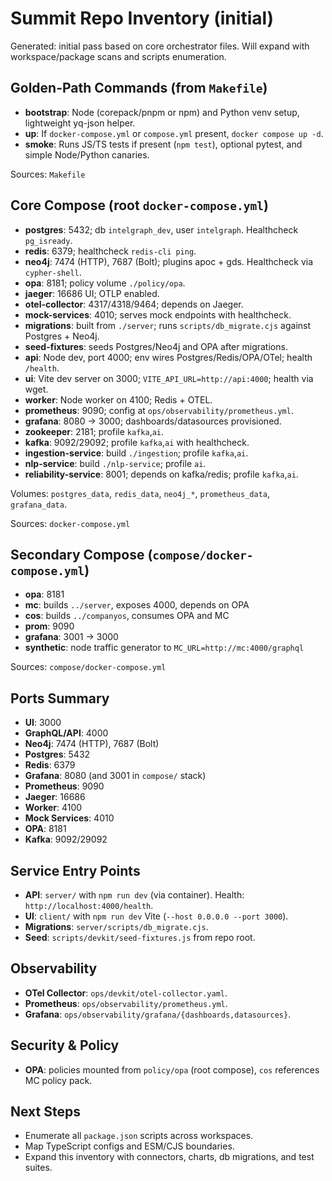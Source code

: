 # Summit Repo Inventory (initial)

Generated: initial pass based on core orchestrator files. Will expand with workspace/package scans and scripts enumeration.

## Golden-Path Commands (from `Makefile`)
- **bootstrap**: Node (corepack/pnpm or npm) and Python venv setup, lightweight yq-json helper.
- **up**: If `docker-compose.yml` or `compose.yml` present, `docker compose up -d`.
- **smoke**: Runs JS/TS tests if present (`npm test`), optional pytest, and simple Node/Python canaries.

Sources: `Makefile`

## Core Compose (root `docker-compose.yml`)
- **postgres**: 5432; db `intelgraph_dev`, user `intelgraph`. Healthcheck `pg_isready`.
- **redis**: 6379; healthcheck `redis-cli ping`.
- **neo4j**: 7474 (HTTP), 7687 (Bolt); plugins apoc + gds. Healthcheck via `cypher-shell`.
- **opa**: 8181; policy volume `./policy/opa`.
- **jaeger**: 16686 UI; OTLP enabled.
- **otel-collector**: 4317/4318/9464; depends on Jaeger.
- **mock-services**: 4010; serves mock endpoints with healthcheck.
- **migrations**: built from `./server`; runs `scripts/db_migrate.cjs` against Postgres + Neo4j.
- **seed-fixtures**: seeds Postgres/Neo4j and OPA after migrations.
- **api**: Node dev, port 4000; env wires Postgres/Redis/OPA/OTel; health `/health`.
- **ui**: Vite dev server on 3000; `VITE_API_URL=http://api:4000`; health via wget.
- **worker**: Node worker on 4100; Redis + OTEL.
- **prometheus**: 9090; config at `ops/observability/prometheus.yml`.
- **grafana**: 8080 -> 3000; dashboards/datasources provisioned.
- **zookeeper**: 2181; profile `kafka`,`ai`.
- **kafka**: 9092/29092; profile `kafka`,`ai` with healthcheck.
- **ingestion-service**: build `./ingestion`; profile `kafka`,`ai`.
- **nlp-service**: build `./nlp-service`; profile `ai`.
- **reliability-service**: 8001; depends on kafka/redis; profile `kafka`,`ai`.

Volumes: `postgres_data`, `redis_data`, `neo4j_*`, `prometheus_data`, `grafana_data`.

Sources: `docker-compose.yml`

## Secondary Compose (`compose/docker-compose.yml`)
- **opa**: 8181
- **mc**: builds `../server`, exposes 4000, depends on OPA
- **cos**: builds `../companyos`, consumes OPA and MC
- **prom**: 9090
- **grafana**: 3001 -> 3000
- **synthetic**: node traffic generator to `MC_URL=http://mc:4000/graphql`

Sources: `compose/docker-compose.yml`

## Ports Summary
- **UI**: 3000
- **GraphQL/API**: 4000
- **Neo4j**: 7474 (HTTP), 7687 (Bolt)
- **Postgres**: 5432
- **Redis**: 6379
- **Grafana**: 8080 (and 3001 in `compose/` stack)
- **Prometheus**: 9090
- **Jaeger**: 16686
- **Worker**: 4100
- **Mock Services**: 4010
- **OPA**: 8181
- **Kafka**: 9092/29092

## Service Entry Points
- **API**: `server/` with `npm run dev` (via container). Health: `http://localhost:4000/health`.
- **UI**: `client/` with `npm run dev` Vite (`--host 0.0.0.0 --port 3000`).
- **Migrations**: `server/scripts/db_migrate.cjs`.
- **Seed**: `scripts/devkit/seed-fixtures.js` from repo root.

## Observability
- **OTel Collector**: `ops/devkit/otel-collector.yaml`.
- **Prometheus**: `ops/observability/prometheus.yml`.
- **Grafana**: `ops/observability/grafana/{dashboards,datasources}`.

## Security & Policy
- **OPA**: policies mounted from `policy/opa` (root compose), `cos` references MC policy pack.

## Next Steps
- Enumerate all `package.json` scripts across workspaces.
- Map TypeScript configs and ESM/CJS boundaries.
- Expand this inventory with connectors, charts, db migrations, and test suites.
